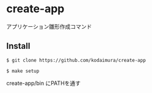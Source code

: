# create-app
アプリケーション雛形作成コマンド

## Install
```
$ git clone https://github.com/kodaimura/create-app
```
```
$ make setup
```
create-app/bin にPATHを通す
